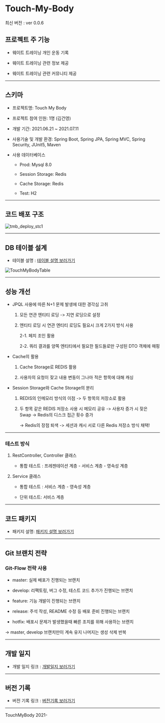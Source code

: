 # Touch-My-Body

최신 버전 : ver 0.0.6

## 프로젝트 주 기능

- 웨이트 트레이닝 개인 운동 기록 

- 웨이트 트레이닝 관련 정보 제공

- 웨이트 트레이닝 관련 커뮤니티 제공

---

## 스키마 

- 프로젝트명: Touch My Body

- 프로젝트 참여 인원: 1명 (김건영)

- 개발 기간: 2021.06.21 ~ 2021.07.11

- 사용기술 및 개발 환경: Spring Boot, Spring JPA, Spring MVC, Spring Security, JUnit5, Maven

- 사용 데이터베이스

   - Prod: Mysql 8.0

   - Session Storage: Redis

   - Cache Storage: Redis

   - Test: H2

--- 

## 코드 배포 구조

![tmb_deploy_stc1](https://user-images.githubusercontent.com/60494603/125197187-a7e9f980-e297-11eb-8e5f-242cd46a5d3d.png)

---

## DB 테이블 설계 

- 테이블 설명 : [테이블 설명 보러가기](https://github.com/Gunyoung-Kim/TouchMyBody_ABOUT/blob/master/DB_Info.md)

![TouchMyBodyTable](https://user-images.githubusercontent.com/60494603/125125625-cc799080-e134-11eb-8868-5ade689ad6db.png)

---

## 성능 개선 

- JPQL 사용에 따른 N+1 문제 발생에 대한 경각심 고취

   1. 모든 연관 엔티티 로딩 -> 지연 로딩으로 설정 

   2. 엔티티 로딩 시 연관 엔티티 로딩도 필요시 크게 2가지 방식 사용

        2-1. 페치 조인 활용 

        2-2. 쿼리 결과를 양쪽 엔티티에서 필요한 필드들로만 구성된 DTO 객체에 매핑

- Cache의 활용

   1. Cache Storage로 REDIS 활용

   2. 사용자의 요청이 잦고 내용 변동이 그나마 적은 항목에 대해 캐싱

- Session Storage와 Cache Storage의 분리 

   1. REDIS의 인메모리 방식의 이점 -> 두 항목의 저장소로 활용

   2. 두 항목 같은 REDIS 저장소 사용 시 메모리 공유 -> 사용자 증가 시 잦은 Swap -> Redis의 디스크 접근 횟수 증가 

      -> Redis의 장점 퇴색 -> 세션과 캐시 서로 다른 Redis 저장소 방식 채택!

---

### 테스트 방식 

1. RestController, Controller 클래스 

   - 통합 테스트 : 프레젠테이션 계층 - 서비스 계층 - 영속성 계층 

2. Service 클래스 

   - 통합 테스트 : 서비스 계층 - 영속성 계층 

   - 단위 테스트: 서비스 계층 

---

## 코드 패키지 

- 패키지 설명: [패키지 설명 보러가기](https://github.com/Gunyoung-Kim/TouchMyBody_ABOUT/blob/master/Package_Info.md)

--- 

## Git 브랜치 전략 

### Git-Flow 전략 사용

- master: 실제 배포가 진행되는 브랜치

- develop: 리팩토링, 버그 수정, 테스트 코드 추가가 진행되는 브랜치 

- feature: 기능 개발이 진행되는 브랜치

- release: 주석 작성, README 수정 등 배포 준비 진행되는 브랜치 

- hotfix: 배포시 문제가 발생했을때 빠른 조치를 위해 사용하는 브랜치

-> master, develop 브랜치만이 계속 유지 나머지는 생성 삭제 반복

---

## 개발 일지 

- 개발 일지 링크 : [개발일지 보러가기](https://github.com/Gunyoung-Kim/TouchMyBody_ABOUT/blob/master/Development_Log.md)

--- 

## 버전 기록 

- 버전 기록 링크 : [버전기록 보러가기](https://github.com/Gunyoung-Kim/TouchMyBody_ABOUT/blob/master/Version_Note.md)

---

TouchMyBody 2021-

